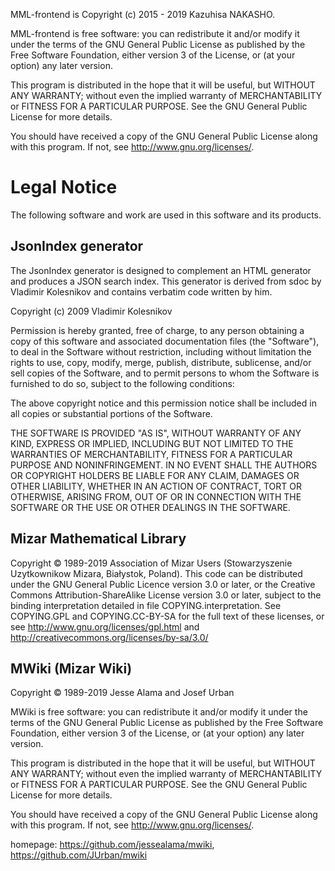MML-frontend is Copyright (c) 2015 - 2019 Kazuhisa NAKASHO.

MML-frontend is free software: you can redistribute it and/or modify
it under the terms of the GNU General Public License as published by
the Free Software Foundation, either version 3 of the License, or
(at your option) any later version.

This program is distributed in the hope that it will be useful,
but WITHOUT ANY WARRANTY; without even the implied warranty of
MERCHANTABILITY or FITNESS FOR A PARTICULAR PURPOSE.  See the
GNU General Public License for more details.

You should have received a copy of the GNU General Public License
along with this program.  If not, see <http://www.gnu.org/licenses/>.

# Legal Notice
The following software and work are used in this software and its products.

## JsonIndex generator
The JsonIndex generator is designed to complement an HTML generator and
produces a JSON search index.  This generator is derived from sdoc by
Vladimir Kolesnikov and contains verbatim code written by him.

Copyright (c) 2009 Vladimir Kolesnikov

Permission is hereby granted, free of charge, to any person obtaining
a copy of this software and associated documentation files (the
"Software"), to deal in the Software without restriction, including
without limitation the rights to use, copy, modify, merge, publish,
distribute, sublicense, and/or sell copies of the Software, and to
permit persons to whom the Software is furnished to do so, subject to
the following conditions:

The above copyright notice and this permission notice shall be
included in all copies or substantial portions of the Software.

THE SOFTWARE IS PROVIDED "AS IS", WITHOUT WARRANTY OF ANY KIND,
EXPRESS OR IMPLIED, INCLUDING BUT NOT LIMITED TO THE WARRANTIES OF
MERCHANTABILITY, FITNESS FOR A PARTICULAR PURPOSE AND
NONINFRINGEMENT. IN NO EVENT SHALL THE AUTHORS OR COPYRIGHT HOLDERS BE
LIABLE FOR ANY CLAIM, DAMAGES OR OTHER LIABILITY, WHETHER IN AN ACTION
OF CONTRACT, TORT OR OTHERWISE, ARISING FROM, OUT OF OR IN CONNECTION
WITH THE SOFTWARE OR THE USE OR OTHER DEALINGS IN THE SOFTWARE.

## Mizar Mathematical Library
Copyright © 1989-2019 Association of Mizar Users
                      (Stowarzyszenie Uzytkownikow Mizara, Białystok, Poland).
This code can be distributed under the GNU General Public Licence
version 3.0 or later, or the Creative Commons
Attribution-ShareAlike License version 3.0 or later,
subject to the binding interpretation detailed in file
COPYING.interpretation.
See COPYING.GPL and COPYING.CC-BY-SA for the full text of these
licenses, or see http://www.gnu.org/licenses/gpl.html and
http://creativecommons.org/licenses/by-sa/3.0/

## MWiki (Mizar Wiki)
Copyright © 1989-2019 Jesse Alama and Josef Urban

MWiki is free software: you can redistribute it and/or modify
it under the terms of the GNU General Public License as published by
the Free Software Foundation, either version 3 of the License, or
(at your option) any later version.

This program is distributed in the hope that it will be useful,
but WITHOUT ANY WARRANTY; without even the implied warranty of
MERCHANTABILITY or FITNESS FOR A PARTICULAR PURPOSE.  See the
GNU General Public License for more details.

You should have received a copy of the GNU General Public License
along with this program.  If not, see <http://www.gnu.org/licenses/>.

homepage: https://github.com/jessealama/mwiki, https://github.com/JUrban/mwiki
